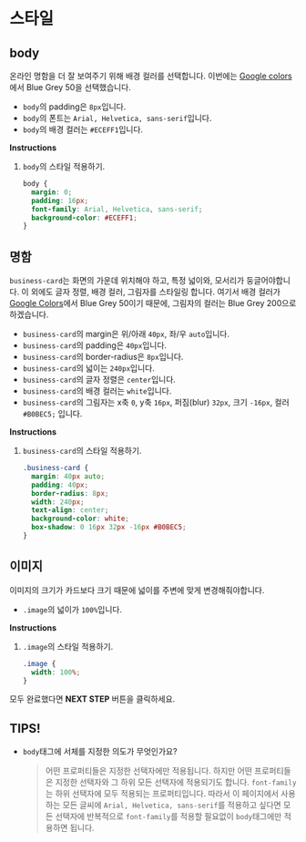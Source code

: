 # 스타일
## body 
온라인 명함을 더 잘 보여주기 위해 배경 컬러를 선택합니다. 이번에는 [Google colors][1]에서 Blue Grey 50을 선택했습니다.
* `body`의 padding은 `8px`입니다. 
* `body`의 폰트는 `Arial, Helvetica, sans-serif`입니다. 
* `body`의 배경 컬러는 `#ECEFF1`입니다.

**Instructions**
1. `body`의 스타일 적용하기. 
    ```css
    body {
      margin: 0;
      padding: 16px;
      font-family: Arial, Helvetica, sans-serif;
      background-color: #ECEFF1;
    }
    ```



## 명함
`business-card`는 화면의 가운데 위치해야 하고, 특정 넓이와, 모서리가 둥글어야합니다. 이 외에도 글자 정렬, 배경 컬러, 그림자를 스타일링 합니다. 여기서 배경 컬러가 [Google Colors][1]에서 Blue Grey 50이기 때문에, 그림자의 컬러는 Blue Grey 200으로 하겠습니다. 
* `business-card`의 margin은 위/아래 `40px`, 좌/우 `auto`입니다.
* `business-card`의 padding은 `40px`입니다.
* `business-card`의 border-radius은 `8px`입니다.
* `business-card`의 넓이는 `240px`입니다. 
* `business-card`의 글자 정렬은 `center`입니다.
* `business-card`의 배경 컬러는 `white`입니다.
* `business-card`의 그림자는 x축 `0`, y축 `16px`, 퍼짐(blur) `32px`, 크기 `-16px`, 컬러 `#B0BEC5;` 입니다.

**Instructions**
1. `business-card`의 스타일 적용하기.
    ```css
    .business-card {
      margin: 40px auto;
      padding: 40px;
      border-radius: 8px;
      width: 240px;
      text-align: center;
      background-color: white;
      box-shadow: 0 16px 32px -16px #B0BEC5;
    }
    ```



## 이미지
이미지의 크기가 카드보다 크기 때문에 넓이를 주변에 맞게 변경해줘야합니다. 
* `.image`의 넓이가 `100%`입니다.

**Instructions**
1. `.image`의 스타일 적용하기.
    ```css
    .image {
      width: 100%;
    }
    ```
    
    
    
모두 완료했다면 **NEXT STEP** 버튼을 클릭하세요.



## TIPS! 
* `body`태그에 서체를 지정한 의도가 무엇인가요? 
    > 어떤 프로퍼티들은 지정한 선택자에만 적용됩니다. 하지만 어떤 프로퍼티들은 지정한 선택자와 그 하위 모든 선택자에 적용되기도 합니다. `font-family`는 하위 선택자에 모두 적용되는 프로퍼티입니다. 따라서 이 페이지에서 사용하는 모든 글씨에 `Arial, Helvetica, sans-serif`를 적용하고 싶다면 모든 선택자에 반복적으로 `font-family`를 적용할 필요없이 `body`태그에만 적용하면 됩니다.     

[1]: https://material.io/design/color/#color-usage-palettes

